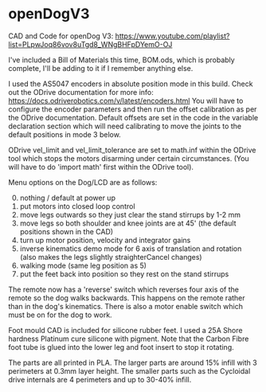 # openDogV3
CAD and Code for openDog V3: https://www.youtube.com/playlist?list=PLpwJoq86vov8uTgd8_WNgBHFpDYemO-OJ

I've included a Bill of Materials this time, BOM.ods, which is probably complete, I'll be adding to it if I remember anything else.

I used the AS5047 encoders in absolute position mode in this build. Check out the ODrive documentation for more info: https://docs.odriverobotics.com/v/latest/encoders.html You will have to configure the encoder parameters and then run the offset calibration as per the ODrive documentation. Default offsets are set in the code in the variable declaration section which will need calibrating to move the joints to the default positions in mode 3 below.

ODrive vel_limit and vel_limit_tolerance are set to math.inf within the ODrive tool which stops the motors disarming under certain circumstances. (You will have to do 'import math' first within the ODrive tool).

Menu options on the Dog/LCD are as follows:

0) nothing / default at power up
1) put motors into closed loop control
2) move legs outwards so they just clear the stand stirrups by 1-2 mm
3) move legs so both shoulder and knee joints are at 45' (the default positions shown in the CAD)
4) turn up motor position, velocity and integrator gains
5) inverse kinematics demo mode for 6 axis of translation and rotation (also makes the legs slightly straighterCancel changes)
6) walking mode (same leg position as 5)
10) put the feet back into position so they rest on the stand stirrups

The remote now has a 'reverse' switch which reverses four axis of the remote so the dog walks backwards. This happens on the remote rather than in the dog's kinematics. There is also a motor enable switch which must be on for the dog to work.

Foot mould CAD is included for silicone rubber feet. I used a 25A Shore hardness Platinum cure silicone with pigment. Note that the Carbon Fibre foot tube is glued into the lower leg and foot insert to stop it rotating.

The parts are all printed in PLA. The larger parts are around 15% infill with 3 perimeters at 0.3mm layer height. The smaller parts such as the Cycloidal drive internals are 4 perimeters and up to 30-40% infill.

